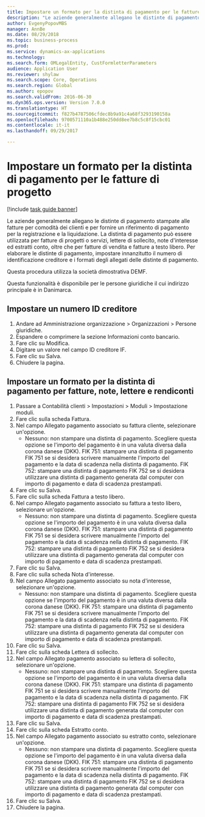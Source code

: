 ```yaml
--- 
title: Impostare un formato per la distinta di pagamento per le fatture di progetto
description: "Le aziende generalmente allegano le distinte di pagamento stampate alle fatture per comodità dei clienti e per fornire un riferimento di pagamento per la registrazione e la liquidazione."
author: EvgenyPopovMBS
manager: AnnBe
ms.date: 08/29/2018
ms.topic: business-process
ms.prod: 
ms.service: dynamics-ax-applications
ms.technology: 
ms.search.form: OMLegalEntity, CustFormletterParameters
audience: Application User
ms.reviewer: shylaw
ms.search.scope: Core, Operations
ms.search.region: Global
ms.author: epopov
ms.search.validFrom: 2016-06-30
ms.dyn365.ops.version: Version 7.0.0
ms.translationtype: HT
ms.sourcegitcommit: f827b4787506cfdec8b9a91c4a68f3293190158a
ms.openlocfilehash: 9700571110a1b488e250dd8ee7b8c5c8f15cbc01
ms.contentlocale: it-it
ms.lasthandoff: 09/29/2017

---
```

# <a name="set-up-payment-slip-format-for-project-invoices"></a>Impostare un formato per la distinta di pagamento per le fatture di progetto

[!include [task guide banner](../../includes/task-guide-banner.md)]

Le aziende generalmente allegano le distinte di pagamento stampate alle fatture per comodità dei clienti e per fornire un riferimento di pagamento per la registrazione e la liquidazione. La distinta di pagamento può essere utilizzata per fatture di progetti o servizi, lettere di sollecito, note d'interesse ed estratti conto, oltre che per fatture di vendita e fatture a testo libero. Per elaborare le distinte di pagamento, impostare innanzitutto il numero di identificazione creditore e i formati degli allegati delle distinte di pagamento.

Questa procedura utilizza la società dimostrativa DEMF. 

Questa funzionalità è disponibile per le persone giuridiche il cui indirizzo principale è in Danimarca.


## <a name="set-up-a-creditor-id-number"></a>Impostare un numero ID creditore
1. Andare ad Amministrazione organizzazione > Organizzazioni > Persone giuridiche.
2. Espandere o comprimere la sezione Informazioni conto bancario.
3. Fare clic su Modifica.
4. Digitare un valore nel campo ID creditore IF.
5. Fare clic su Salva.
6. Chiudere la pagina.

## <a name="set-up-a-payment-slip-format-for-invoices-notes-letters-and-statements"></a>Impostare un formato per la distinta di pagamento per fatture, note, lettere e rendiconti
1. Passare a Contabilità clienti > Impostazioni > Moduli > Impostazione moduli.
2. Fare clic sulla scheda Fattura.
3. Nel campo Allegato pagamento associato su fattura cliente, selezionare un'opzione.
    * Nessuno: non stampare una distinta di pagamento. Scegliere questa opzione se l'importo del pagamento è in una valuta diversa dalla corona danese (DKK).   FIK 751: stampare una distinta di pagamento FIK 751 se si desidera scrivere manualmente l'importo del pagamento e la data di scadenza nella distinta di pagamento.   FIK 752: stampare una distinta di pagamento FIK 752 se si desidera utilizzare una distinta di pagamento generata dal computer con importo di pagamento e data di scadenza prestampati.  
4. Fare clic su Salva.
5. Fare clic sulla scheda Fattura a testo libero.
6. Nel campo Allegato pagamento associato su fattura a testo libero, selezionare un'opzione.
    * Nessuno: non stampare una distinta di pagamento. Scegliere questa opzione se l'importo del pagamento è in una valuta diversa dalla corona danese (DKK).   FIK 751: stampare una distinta di pagamento FIK 751 se si desidera scrivere manualmente l'importo del pagamento e la data di scadenza nella distinta di pagamento.   FIK 752: stampare una distinta di pagamento FIK 752 se si desidera utilizzare una distinta di pagamento generata dal computer con importo di pagamento e data di scadenza prestampati.  
7. Fare clic su Salva.
8. Fare clic sulla scheda Nota d'interesse.
9. Nel campo Allegato pagamento associato su nota d'interesse, selezionare un'opzione.
    * Nessuno: non stampare una distinta di pagamento. Scegliere questa opzione se l'importo del pagamento è in una valuta diversa dalla corona danese (DKK).   FIK 751: stampare una distinta di pagamento FIK 751 se si desidera scrivere manualmente l'importo del pagamento e la data di scadenza nella distinta di pagamento.   FIK 752: stampare una distinta di pagamento FIK 752 se si desidera utilizzare una distinta di pagamento generata dal computer con importo di pagamento e data di scadenza prestampati.  
10. Fare clic su Salva.
11. Fare clic sulla scheda Lettera di sollecito.
12. Nel campo Allegato pagamento associato su lettera di sollecito, selezionare un'opzione.
    * Nessuno: non stampare una distinta di pagamento. Scegliere questa opzione se l'importo del pagamento è in una valuta diversa dalla corona danese (DKK).   FIK 751: stampare una distinta di pagamento FIK 751 se si desidera scrivere manualmente l'importo del pagamento e la data di scadenza nella distinta di pagamento.   FIK 752: stampare una distinta di pagamento FIK 752 se si desidera utilizzare una distinta di pagamento generata dal computer con importo di pagamento e data di scadenza prestampati.  
13. Fare clic su Salva.
14. Fare clic sulla scheda Estratto conto.
15. Nel campo Allegato pagamento associato su estratto conto, selezionare un'opzione.
    * Nessuno: non stampare una distinta di pagamento. Scegliere questa opzione se l'importo del pagamento è in una valuta diversa dalla corona danese (DKK).   FIK 751: stampare una distinta di pagamento FIK 751 se si desidera scrivere manualmente l'importo del pagamento e la data di scadenza nella distinta di pagamento.   FIK 752: stampare una distinta di pagamento FIK 752 se si desidera utilizzare una distinta di pagamento generata dal computer con importo di pagamento e data di scadenza prestampati.  
16. Fare clic su Salva.
17. Chiudere la pagina.


